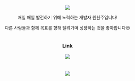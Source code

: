 <p align='center'><img src="https://capsule-render.vercel.app/api?type=waving&color=gradient&customColorList=1,1,1,1,1&text=Hi!%20I'm%20chanjoo&fontColor=FFFFFF&fontSize=40&height=160"/></p>

<div align='center'>
매일 매일 발전하기 위해 노력하는 개발자 원찬주입니다!
  
다른 사람들과 함께 목표를 향해 달려가며 성장하는 것을 좋아합니다😚

#

### Link
<a href="https://wonchanzoo.tistory.com/"><img src="https://img.shields.io/badge/Tistory-000000?style=flat&logo=Tistory&logoColor=white"/></a> 

#

<a href="https://hits.seeyoufarm.com"><img src="https://hits.seeyoufarm.com/api/count/incr/badge.svg?url=https%3A%2F%2Fgithub.com%2Fgjbae12https%3A%2F%2Fgithub.com%2Fwonchanjoo%2F&count_bg=%23F5C2CE&title_bg=%23555555&icon=&icon_color=%23E7E7E7&title=hits&edge_flat=false"/></a>
</div>
